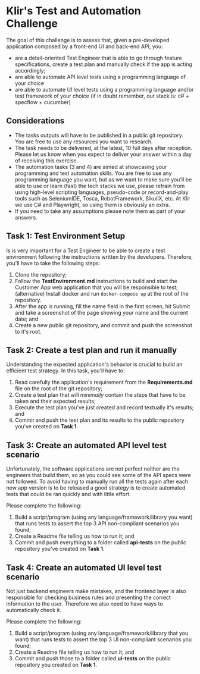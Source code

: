 # Klir's Test and Automation Challenge #

The goal of this challenge is to assess that, given a pre-developed application composed by a front-end UI and back-end API, you:
- are a detail-oriented Test Engineer that is able to go through feature specifications, create a test plan and manually check if the app is acting accordingly;
- are able to automate API level tests using a programming language of your choice 
- are able to automate UI level tests using a programming language and/or test framework of your choice
(if in doubt remember, our stack is: c# + specflow + cucumber)

## Considerations ##
- The tasks outputs will have to be published in a public git repository. You are free to use any resources you want to research.
- The task needs to be delivered, at the latest, 10 full days after reception. Please let us know when you expect to deliver your answer within a day of receiving this exercise.
- The automation tasks (3 and 4) are aimed at showcasing your programming and test automation skills. You are free to use any programming language you want, but as we want to make sure you'll be able to use or learn (fast) the tech stacks we use, please refrain from using high-level scripting languages, pseudo-code or record-and-play tools such as SeleniumIDE, Tosca, RobotFramework, SikuliX, etc. At Klir we use C# and Playwright, so using them is obviously an extra.
- If you need to take any assumptions please note them as part of your answers.

## Task 1: Test Environment Setup ##

Is is very important for a Test Engineer to be able to create a test environment following the instructions written by the developers. Therefore, you'll have to take the following steps:
1) Clone the repository;
2) Follow the **TestEnvironment.md** instructions to build and start the Customer App web application that you will be responsible to test;
(alternative) Install docker and run `docker-compose up` at the root of the repository.
3) After the app is running, fill the name field in the first screen, hit Submit and take a screenshot of the page showing your name and the current date; and 
4) Create a new public git repository, and commit and push the screenshot to it's root.

## Task 2: Create a test plan and run it manually ##

Understanding the expected application's behavior is crucial to build an efficient test strategy. In this task, you'll have to:
1) Read carefully the application's requirement from the **Requirements.md** file on the root of the git repository;
2) Create a test plan that will _minimally_ contain the steps that have to be taken and their expected results;
3) Execute the test plan you've just created and record textually it's results; and
4) Commit and push the test plan and its results to the public repository you've created on **Task 1**.

## Task 3: Create an automated API level test scenario ##

Unfortunately, the software applications are not perfect neither are the engineers that build them, so as you could see some of the API specs were not followed. To avoid having to manually run all the tests again after each new app version is to be released a good strategy is to create automated tests that could be ran quickly and with little effort.

Please complete the following:
1) Build a script/program (using any language/framework/library you want) that runs tests to assert the top 3 API non-compliant scenarios you found;
2) Create a Readme file telling us how to run it; and
3) Commit and push everything to a folder called **api-tests** on the public repository you've created on **Task 1**.

## Task 4: Create an automated UI level test scenario ##

Not just backend engineers make mistakes, and the frontend layer is also responsible for checking business rules and presenting the correct information to the user. Therefore we also need to have ways to automatically check it.

Please complete the following:
1) Build a script/program (using any language/framework/library that you want) that runs tests to assert the top 3 UI non-compliant scenarios you found;
2) Create a Readme file telling us how to run it; and
3) Commit and push those to a folder called **ui-tests** on the public repository you created on **Task 1**.

